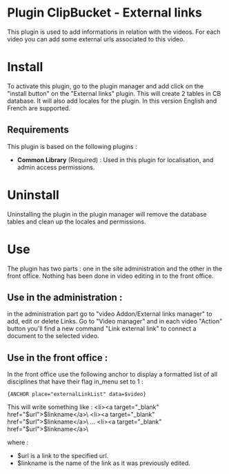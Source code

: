 # Plugin ClipBucket - External links
This plugin is used to add informations in relation with the videos. For each video you can add some external urls associated to this video.

# Install
To activate this plugin, go to the plugin manager and add click on the "install button" on the "External links" plugin. 
This will create 2 tables in CB database. It will also add locales for the plugin. In this version English and French are supported.

## Requirements
This plugin is based on the following plugins :

- **Common Library** (Required) : Used in this plugin for localisation, and admin access permissions. 

# Uninstall
Uninstalling the plugin in the plugin manager will remove the database tables and clean up the locales and permissions.
	
# Use
The plugin has two parts : one in the site administration and the other in the front office. Nothing has been done in video editing in to the front office.

## Use in the administration :
in the administration part go to "video Addon/External links manager" to add, edit or delete Links.
Go to "Video manager" and in each video "Action" button you'll find a new command "Link external link" to connect a document to the selected video. 

## Use in the front office :

In the front office use the following anchor to display a formatted list of all disciplines that have their flag in_menu set to 1 :

	{ANCHOR place="externalLinkList" data=$video}

This will write something like :
	\<li>\<a target="_blank" href="$url">$linkname\</a>\\</li>
	\<li>\<a target="_blank" href="$url">$linkname\</a>\\</li>
	...
	\<li>\<a target="_blank" href="$url">$linkname\</a>\\</li>

where :

- $url is a link to the specified url.
- $linkname is the name of the link as it was previously edited.

